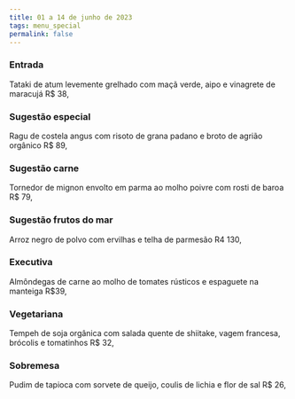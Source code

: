 ```yaml
---
title: 01 a 14 de junho de 2023
tags: menu_special
permalink: false
---
```

### E﻿ntrada

Tataki de atum levemente grelhado com maçã verde, aipo e vinagrete de maracujá R$ 38,

### Sugestão especial

Ragu de costela angus com risoto de grana padano e broto de agrião orgânico R$ 89,

### Sugestão carne

Tornedor de mignon envolto em parma ao molho poivre com rosti de baroa R$ 79,

### Sugestão frutos do mar

Arroz negro de polvo com ervilhas e telha de parmesão R4 130,

### Executiva

Almôndegas de carne ao molho de tomates rústicos e espaguete na manteiga R$39,

### Vegetariana

Tempeh de soja orgânica com salada quente de shiitake, vagem francesa, brócolis e tomatinhos R$ 32,

### Sobremesa

Pudim de tapioca com sorvete de queijo, coulis de lichia e flor de sal R$ 26,